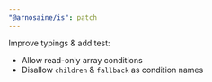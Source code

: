 ```yaml
---
"@arnosaine/is": patch
---
```


Improve typings & add test:

- Allow read-only array conditions
- Disallow `children` & `fallback` as condition names
